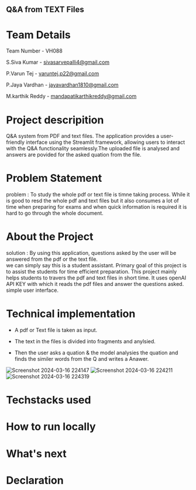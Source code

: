 ## Q&A from TEXT Files



# Team Details 
Team Number - VH088

S.Siva Kumar - sivasarvepalli4@gmail.com

P.Varun Tej - varuntej.p22@gmail.com

P.Jaya Vardhan - jayavardhan1810@gmail.com

M.karthik Reddy - mandapatikarthikreddy@gmail.com

# Project descripition
Q&A system from PDF and text files. The application provides a user-friendly interface using the Streamlit framework, allowing users to interact with the Q&A functionality seamlessly.The uploaded file is analysed and answers are povided for the asked quation from the file.

# Problem Statement
problem  : To study the whole pdf or text file is timne taking process. While it is good to resd the whole pdf and text files but it also consumes a lot of time when preparing for exams and when quick 
information is required it is hard to go through the whole document.

# About the Project

solution : By using this application, questions asked by the user will be answered from the pdf or the text file.  
we can simply say this is a student assistant.
Primary goal of this project is to assist the students for time efficient preparation.
This project mainly helps students to travers the pdf and text files in short time.
It uses openAI API KEY with which it reads the pdf files and answer the questions asked.
simple user interface.

# Technical implementation
- A pdf or Text file is taken as input.

- The text in the files is divided into fragments and anylsied.
  
- Then the user asks a quation & the model analysies the quation and finds the similer words from the Q and writes a Anawer.

![Screenshot 2024-03-16 224147](https://github.com/sivasarvepalli/Team-Kalki/assets/131340671/981b0387-d671-4a88-bc51-7749a7fe3e56)
![Screenshot 2024-03-16 224211](https://github.com/sivasarvepalli/Team-Kalki/assets/131340671/98def8d9-12eb-4d55-9dfa-7794922b1ae5)
![Screenshot 2024-03-16 224319](https://github.com/sivasarvepalli/Team-Kalki/assets/131340671/1fad1468-9f0c-4475-b476-73ce3269d349)


# Techstacks used


# How to run locally


# What's next


# Declaration

